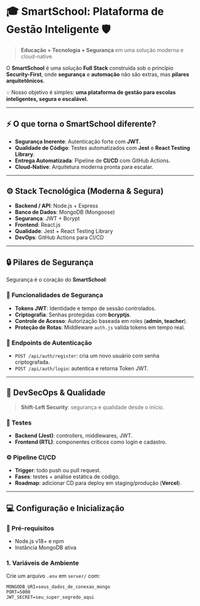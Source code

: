 # 🎓 SmartSchool: Plataforma de Gestão Inteligente 🛡️  
> **Educação + Tecnologia + Segurança** em uma solução moderna e cloud-native.

O **SmartSchool** é uma solução **Full Stack** construída sob o princípio **Security-First**, onde **segurança** e **automação** não são extras, mas **pilares arquitetônicos**.  

💡 Nosso objetivo é simples: **uma plataforma de gestão para escolas inteligentes, segura e escalável.**

---

## ⚡ O que torna o SmartSchool diferente?
- **Segurança Inerente**: Autenticação forte com **JWT**.  
- **Qualidade de Código**: Testes automatizados com **Jest** e **React Testing Library**.  
- **Entrega Automatizada**: Pipeline de **CI/CD** com GitHub Actions.  
- **Cloud-Native**: Arquitetura moderna pronta para escalar.  

---

## ⚙️ Stack Tecnológica (Moderna & Segura)
- **Backend / API**: Node.js + Express  
- **Banco de Dados**: MongoDB (Mongoose)  
- **Segurança**: JWT + Bcrypt  
- **Frontend**: React.js  
- **Qualidade**: Jest + React Testing Library  
- **DevOps**: GitHub Actions para CI/CD  

---

## 🔒 Pilares de Segurança
Segurança é o coração do **SmartSchool**:  

### 🔑 Funcionalidades de Segurança
- **Tokens JWT**: Identidade e tempo de sessão controlados.  
- **Criptografia**: Senhas protegidas com **bcryptjs**.  
- **Controle de Acesso**: Autorização baseada em roles (**admin, teacher**).  
- **Proteção de Rotas**: Middleware `auth.js` valida tokens em tempo real.  

### 📡 Endpoints de Autenticação
- `POST /api/auth/register`: cria um novo usuário com senha criptografada.  
- `POST /api/auth/login`: autentica e retorna Token JWT.  

---

## 🚀 DevSecOps & Qualidade  
> **Shift-Left Security**: segurança e qualidade desde o início.  

### 🧪 Testes
- **Backend (Jest)**: controllers, middlewares, JWT.  
- **Frontend (RTL)**: componentes críticos como login e cadastro.  

### ⚙️ Pipeline CI/CD
- **Trigger**: todo push ou pull request.  
- **Fases**: testes + análise estática de código.  
- **Roadmap**: adicionar CD para deploy em staging/produção (**Vercel**).  

---

## 💻 Configuração e Inicialização

### 🔧 Pré-requisitos
- Node.js v18+ e npm  
- Instância MongoDB ativa  

### 1. Variáveis de Ambiente
Crie um arquivo `.env` em `server/` com:  
```env
MONGODB_URI=seus_dados_de_conexao_mongo
PORT=5000
JWT_SECRET=seu_super_segredo_aqui


